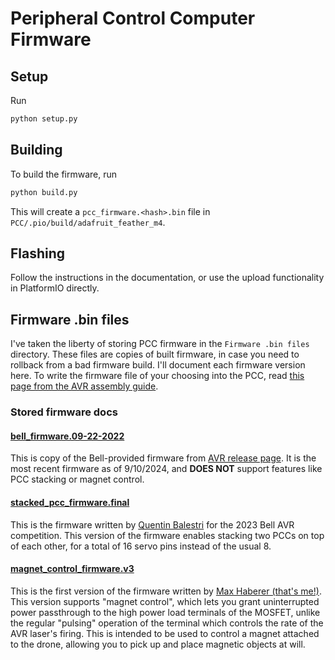 # Peripheral Control Computer Firmware

## Setup

Run

```bash
python setup.py
```

## Building

To build the firmware, run

```bash
python build.py
```

This will create a `pcc_firmware.<hash>.bin` file in `PCC/.pio/build/adafruit_feather_m4`.

## Flashing

Follow the instructions in the documentation, or use the upload functionality
in PlatformIO directly.

## Firmware .bin files
I've taken the liberty of storing PCC firmware in the `Firmware .bin files` directory. These files are copies of built firmware, in case you need to rollback from a bad firmware build. I'll document each firmware version here. To write the firmware file of your choosing into the PCC, read [this page from the AVR assembly guide](https://the-avr.github.io/AVR-2022/peripheral-control-computer/flash-the-pcc/).

### Stored firmware docs
#### [bell_firmware.09-22-2022](<Firmware .bin files/bell_firmware.09-22-2022.bin>)
This is copy of the Bell-provided firmware from [AVR release page](https://github.com/The-AVR/AVR-2022/releases/tag/stable). It is the most recent firmware as of 9/10/2024, and **DOES NOT** support features like PCC stacking or magnet control.
#### [stacked_pcc_firmware.final](<Firmware .bin files/stacked_pcc_firmware.final.bin>)
This is the firmware written by [Quentin Balestri](https://github.com/Aias0) for the 2023 Bell AVR competition. This version of the firmware enables stacking two PCCs on top of each other, for a total of 16 servo pins instead of the usual 8.
#### [magnet_control_firmware.v3](<Firmware .bin files/magnet_control_firmware.v3.bin>)
This is the first version of the firmware written by [Max Haberer (that's me!)](https://github.com/Jurassic001). This version supports "magnet control", which lets you grant uninterrupted power passthrough to the high power load terminals of the MOSFET, unlike the regular "pulsing" operation of the terminal which controls the rate of the AVR laser's firing. This is intended to be used to control a magnet attached to the drone, allowing you to pick up and place magnetic objects at will.
